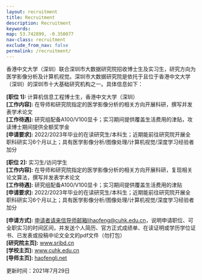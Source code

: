```yaml
---
layout: recruitment
title: Recruitment
description: Recruitment
keywords:
map: 53.742899, -0.350077
nav-class: recruitment
exclude_from_nav: false
permalink: /recruitment/
---
```

香港中文大学（深圳）联合深圳市大数据研究院招收博士生及实习生，研究方向为医学影像分析及计算机视觉。深圳市大数据研究院是依托于且位于香港中文大学（深圳）的深圳市十大基础研究机构之一。具体信息如下：

<b>[职位 1]:</b> 计算机信息工程博士生，香港中文大学（深圳）<br>
<b>[工作内容]:</b> 在导师和研究院指定的医学影像分析的相关方向开展科研，撰写并发表学术论文<br>
<b>[工作待遇]:</b> 研究组配备A100/V100显卡；实习期间提供覆盖生活费用的津贴，攻读博士期间提供全额奖学金<br>
<b>[申请要求]:</b> 2022/2023年毕业的在读研究生/本科生；近期能前往研究院开展全职科研实习6个月以上；具有医学影像分析/图像处理/计算机视觉/深度学习经验者加分<br>

<b>[职位 2]:</b> 实习生/访问学生<br>
<b>[工作内容]:</b> 在导师和研究院指定的医学影像分析的相关方向开展科研，复现相关论文算法，撰写并发表学术论文<br>
<b>[工作待遇]:</b> 研究组配备A100/V100显卡；实习期间提供覆盖生活费用的津贴<br>
<b>[申请要求]:</b> 2022/2023年毕业的在读研究生/本科生；近期能前往研究院开展全职科研实习6个月以上；具有医学影像分析/图像处理/计算机视觉/深度学习经验者加分<br>

<b>[申请方式]:</b> 申请者请来信导师邮箱lihaofeng@cuhk.edu.cn，说明申请职位、可全职实习的时间区间，并发送个人简历、官方正式成绩单、在读证明或学历学位证书、已发表或投稿中论文全文的pdf文件（勿打包）<br>
<b>[研究院主页]:</b> <a href="http://www.sribd.cn">www.sribd.cn</a><br>
<b>[学校主页]:</b> <a href="https://www.cuhk.edu.cn">www.cuhk.edu.cn</a><br>
<b>[导师主页]:</b> <a href="haofengli.net">haofengli.net</a><br>

更新时间：2021年7月29日



